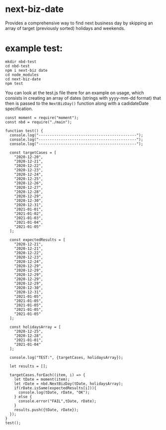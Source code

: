 # next-biz-date
Provides a comprehensive way to find next business day by skipping an array of target (previously sorted) holidays and weekends.

# example test:

```
mkdir nbd-test
cd nbd-test
npm i next-biz date
cd node_modules
cd next-biz-date
npm test
```

You can look at the test.js file there for an example on usage, which consists in creating an array of dates (strings with yyyy-mm-dd format) that then is passed to the `NextBizDay()` function along with a cadidateDate specification.


```
const moment = require("moment");
const nbd = require("./main");

function test() {
  console.log("--------------------------------------------");
  console.log("--------------------------------------------");
  console.log("--------------------------------------------");

  const targetCases = [
    "2020-12-20",
    "2020-12-21",
    "2020-12-22",
    "2020-12-23",
    "2020-12-24",
    "2020-12-25",
    "2020-12-26",
    "2020-12-27",
    "2020-12-28",
    "2020-12-29",
    "2020-12-30",
    "2020-12-31",
    "2021-01-01",
    "2021-01-02",
    "2021-01-03",
    "2021-01-04",
    "2021-01-05"
  ];
  
  const expectedResults = [
    "2020-12-21",
    "2020-12-21",
    "2020-12-22",
    "2020-12-23",
    "2020-12-24",
    "2020-12-29",
    "2020-12-29",
    "2020-12-29",
    "2020-12-29",
    "2020-12-29",
    "2020-12-30",
    "2020-12-31",
    "2021-01-05",
    "2021-01-05",
    "2021-01-05",
    "2021-01-05",
    "2021-01-05"
  ];  

  const holidaysArray = [
    "2020-12-25",
    "2020-12-28",
    "2021-01-01",
    "2021-01-04"
  ];

  console.log("TEST:", {targetCases, holidaysArray});

  let results = [];

  targetCases.forEach((item, i) => {
    let tDate = moment(item);
    let rDate = nbd.NextBizDay(tDate, holidaysArray);
    if(rDate.isSame(expectedResults[i])){
      console.log(tDate, rDate, "OK");
    } else {
      console.error("FAIL",tDate, rDate);
    }
    results.push({tDate, rDate});
  });
}
test();
```

